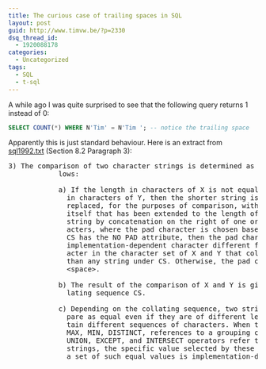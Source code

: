 ```yaml
---
title: The curious case of trailing spaces in SQL
layout: post
guid: http://www.timvw.be/?p=2330
dsq_thread_id:
  - 1920088178
categories:
  - Uncategorized
tags:
  - SQL
  - t-sql
---
```

A while ago I was quite surprised to see that the following query returns 1 instead of 0:

```sql
SELECT COUNT(*) WHERE N'Tim' = N'Tim '; -- notice the trailing space
```

Apparently this is just standard behaviour. Here is an extract from [sql1992.txt](http://www.andrew.cmu.edu/user/shadow/sql/sql1992.txt) (Section 8.2 Paragraph 3):

<quote> 

<pre>3) The comparison of two character strings is determined as fol-
            lows:

            a) If the length in characters of X is not equal to the length
              in characters of Y, then the shorter string is effectively
              replaced, for the purposes of comparison, with a copy of
              itself that has been extended to the length of the longer
              string by concatenation on the right of one or more pad char-
              acters, where the pad character is chosen based on CS. If
              CS has the NO PAD attribute, then the pad character is an
              implementation-dependent character different from any char-
              acter in the character set of X and Y that collates less
              than any string under CS. Otherwise, the pad character is a
              &lt;space>.

            b) The result of the comparison of X and Y is given by the col-
              lating sequence CS.

            c) Depending on the collating sequence, two strings may com-
              pare as equal even if they are of different lengths or con-
              tain different sequences of characters. When the operations
              MAX, MIN, DISTINCT, references to a grouping column, and the
              UNION, EXCEPT, and INTERSECT operators refer to character
              strings, the specific value selected by these operations from
              a set of such equal values is implementation-dependent.
</pre>

</quote>